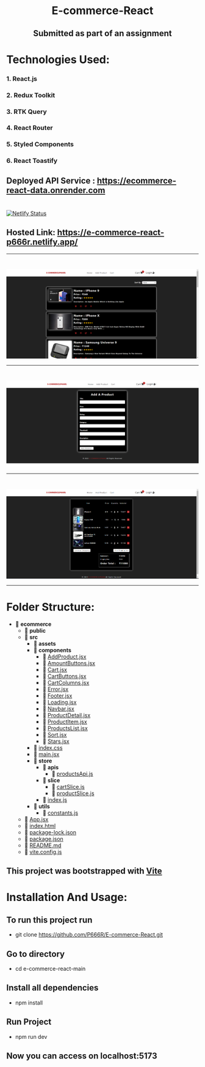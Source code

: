 # <div align="center">E-commerce-React
## <div align="center" >Submitted as part of an assignment</div>
</div>

# Technologies Used:

### 1. React.js

### 2. Redux Toolkit

### 3. RTK Query

### 4. React Router

### 5. Styled Components

### 6. React Toastify


## Deployed API Service : https://ecommerce-react-data.onrender.com

# <div align="center">

[![Netlify Status](https://api.netlify.com/api/v1/badges/fa6cc23e-b705-4b2d-b4d0-32171e3c8b85/deploy-status)](https://app.netlify.com/sites/e-commerce-react-p666r/deploys)

## Hosted Link: https://e-commerce-react-p666r.netlify.app/
</div>
</div>

<hr/>

# <div align="center">

![app](https://github.com/P666R/E-commerce-React/blob/main/public/1.png)
</div>

<hr/>

# <div align="center">

![app1](https://github.com/P666R/E-commerce-React/blob/main/public/2.png)
</div>

<hr/>

# <div align="center">

![app1](https://github.com/P666R/E-commerce-React/blob/main/public/3.png)
</div>

<hr/>

# Folder Structure:

- 📂 **ecommerce**
  - 📂 **public**
  - 📂 **src** 
    - 📂 **assets**
    - 📂 **components**
      - 📄 [AddProduct.jsx](src/components/AddProduct.jsx)
      - 📄 [AmountButtons.jsx](src/components/AmountButtons.jsx)
      - 📄 [Cart.jsx](src/components/Cart.jsx)
      - 📄 [CartButtons.jsx](src/components/CartButtons.jsx)
      - 📄 [CartColumns.jsx](src/components/CartColumns.jsx)
      - 📄 [Error.jsx](src/components/Error.jsx)
      - 📄 [Footer.jsx](src/components/Footer.jsx)
      - 📄 [Loading.jsx](src/components/Loading.jsx)
      - 📄 [Navbar.jsx](src/components/Navbar.jsx)
      - 📄 [ProductDetail.jsx](src/components/ProductDetail.jsx)
      - 📄 [ProductItem.jsx](src/components/ProductItem.jsx)
      - 📄 [ProductsList.jsx](src/components/ProductsList.jsx)
      - 📄 [Sort.jsx](src/components/Sort.jsx)
      - 📄 [Stars.jsx](src/components/Stars.jsx)
    - 📄 [index.css](src/index.css)
    - 📄 [main.jsx](src/main.jsx)
    - 📂 **store**
      - 📂 **apis**
        - 📄 [productsApi.js](src/store/apis/productsApi.js)  
      - 📂 **slice**
        - 📄 [cartSlice.js](src/store/slice/cartSlice.js)
        - 📄 [productSlice.js](src/store/slice/productSlice.js)
      - 📄 [index.js](src/store/index.js)
    - 📂 **utils**
      - 📄 [constants.js](src/utils/constants.js)
  - 📄 [App.jsx](src/App.jsx)
  - 📄 [index.html](index.html)
  - 📄 [package\-lock.json](package-lock.json)
  - 📄 [package.json](package.json)
  - 📄 [README.md](README.md)
  - 📄 [vite.config.js](vite.config.js)

## This project was bootstrapped with [Vite](https://vitejs.dev/)

# Installation And Usage:

## To run this project run

- git clone https://github.com/P666R/E-commerce-React.git

## Go to directory

- cd e-commerce-react-main

## Install all dependencies

- npm install

## Run Project

- npm run dev

## Now you can access on localhost:5173
